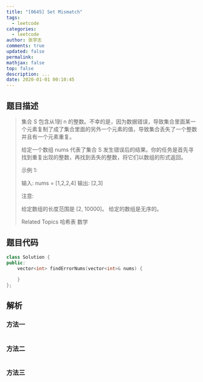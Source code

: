 ```yaml
---
title: "[0645] Set Mismatch"
tags:
  - leetcode
categories:
  - leetcode
author: 张学志
comments: true
updated: false
permalink:
mathjax: false
top: false
description: ...
date: 2020-01-01 00:10:45
---
```


## 题目描述

> 集合 S 包含从1到 n 的整数。不幸的是，因为数据错误，导致集合里面某一个元素复制了成了集合里面的另外一个元素的值，导致集合丢失了一个整数并且有一个元素重复。 
> 
> 给定一个数组 nums 代表了集合 S 发生错误后的结果。你的任务是首先寻找到重复出现的整数，再找到丢失的整数，将它们以数组的形式返回。 
> 
> 示例 1: 
> 
> 
> 输入: nums = [1,2,2,4]
> 输出: [2,3]
> 
> 
> 注意: 
> 
> 
> 给定数组的长度范围是 [2, 10000]。 
> 给定的数组是无序的。 
> 
> Related Topics 哈希表 数学

## 题目代码

```cpp
class Solution {
public:
    vector<int> findErrorNums(vector<int>& nums) {
        
    }
};
```

## 解析

### 方法一

```cpp

```

### 方法二

```cpp

```

### 方法三

```cpp

```

